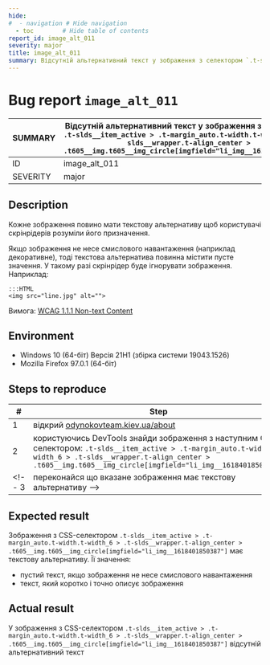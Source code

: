 ```yaml
---
hide:
#  - navigation # Hide navigation
  - toc        # Hide table of contents
report_id: image_alt_011
severity: major
title: image_alt_011
summary: Відсутній альтернативний текст у зображення з селектором `.t-slds__item_active > .t-margin_auto.t-width.t-width_6 > .t-slds__wrapper.t-align_center > .t605__img.t605__img_circle[imgfield="li_img__1618401850387"]`
---
```

# Bug report `image_alt_011`

SUMMARY|Відсутній альтернативний текст у зображення з селектором `.t-slds__item_active > .t-margin_auto.t-width.t-width_6 > .t-slds__wrapper.t-align_center > .t605__img.t605__img_circle[imgfield="li_img__1618401850387"]`
-|-
ID|image_alt_011
SEVERITY|major

## Description

Кожне зображення повино мати текстову альтернативу 
щоб користувачі скрінрідерів розуміли його призначення. 

Якщо зображення не несе смислового навантаження (наприклад декоративне), 
тоді текстова альтернатива повинна містити пусте значення. 
У такому разі скрінрідер буде ігнорувати зображення.
Наприклад:

    :::HTML
    <img src="line.jpg" alt="">

Вимога: [WCAG 1.1.1 Non-text Content](https://www.w3.org/TR/WCAG21/#non-text-content)

## Environment

- Windows 10 (64-біт) Версія 21H1 (збірка системи 19043.1526)
- Mozilla Firefox 97.0.1 (64-біт)

## Steps to reproduce

|#|Step|
-|-
1|відкрий [odynokovteam.kiev.ua/about](http://odynokovteam.kiev.ua/about)
2|користуючись DevTools знайди зображення з наступним CSS-селектором: `.t-slds__item_active > .t-margin_auto.t-width.t-width_6 > .t-slds__wrapper.t-align_center > .t605__img.t605__img_circle[imgfield="li_img__1618401850387"]`
<!-- 3|переконайся що вказане зображення має текстову альтернативу -->

## Expected result

Зображення з CSS-селектором `.t-slds__item_active > .t-margin_auto.t-width.t-width_6 > .t-slds__wrapper.t-align_center > .t605__img.t605__img_circle[imgfield="li_img__1618401850387"]` має текстову альтернативу. 
Її значення:

- пустий текст, якщо зображення не несе смислового навантаження
- текст, який коротко і точно описує зображення

## Actual result

У зображення з CSS-селектором `.t-slds__item_active > .t-margin_auto.t-width.t-width_6 > .t-slds__wrapper.t-align_center > .t605__img.t605__img_circle[imgfield="li_img__1618401850387"]` 
відсутній альтернативний текст